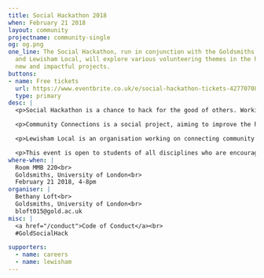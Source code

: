 ```yaml
---
title: Social Hackathon 2018
when: February 21 2018
layout: community
projectname: community-single
og: og.png
one_line: The Social Hackathon, run in conjunction with the Goldsmiths Careers Service
  and Lewisham Local, will explore various volunteering themes in the hope of creating
  new and impactful projects.
buttons:
- name: Free tickets
  url: https://www.eventbrite.co.uk/e/social-hackathon-tickets-42770708340
  type: primary
desc: |
  <p>Social Hackathon is a chance to hack for the good of others. Working with the Careers Service and Lewisham Local, this four-hour hack presents an opportunity to solve challenges from Community Connections and Lewisham Local.</p>

  <p>Community Connections is a social project, aiming to improve the health and wellbeing of vulnerable adults across the borough. Community Connections supports vulnerable adults in Lewisham in two ways: a combination of community development work and individual community facilitation for vulnerable adults.</p>

  <p>Lewisham Local is an organisation working on connecting community through giving, to grow local pride, fairness, equality and opportunity</p>

  <p>This event is open to students of all disciplines who are encouraged to bring their ideas and a creative approach to the challenges.</p>
where-when: |
  Room MMB 220<br>
  Goldsmiths, University of London<br>
  February 21 2018, 4-8pm
organiser: |
  Bethany Loft<br>
  Goldsmiths, University of London<br>
  bloft015@gold.ac.uk
misc: |
  <a href="/conduct">Code of Conduct</a><br>
  #GoldSocialHack

supporters:
  - name: careers
  - name: lewisham
---
```


